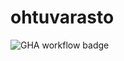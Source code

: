 # ohtuvarasto

![GHA workflow badge](https://github.com/palolaj/ohtuvarasto/workflows/CI/badge.svg)
